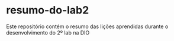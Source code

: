 # resumo-do-lab2
Este repositório contém o resumo das lições aprendidas durante o desenvolvimento do 2º lab na DIO
